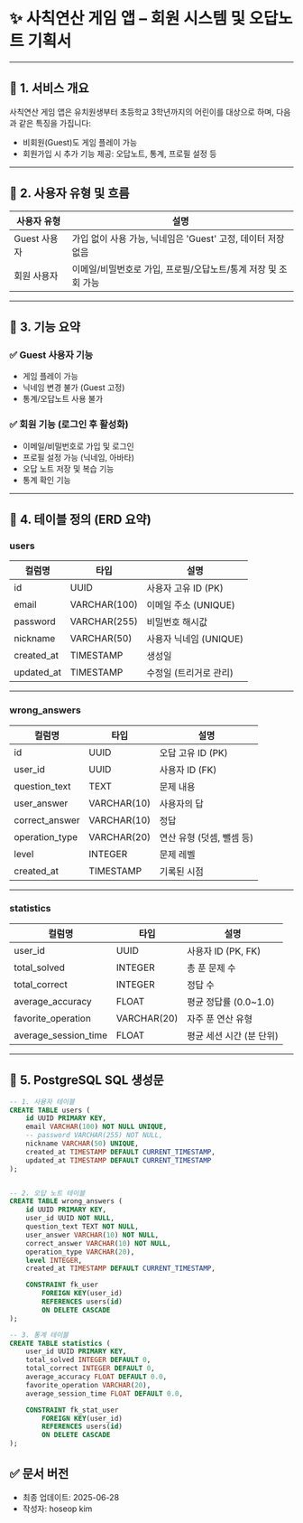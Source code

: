 # ✨ 사칙연산 게임 앱 – 회원 시스템 및 오답노트 기획서

---

## 📌 1. 서비스 개요

사칙연산 게임 앱은 유치원생부터 초등학교 3학년까지의 어린이를 대상으로 하며, 다음과 같은 특징을 가집니다:

- 비회원(Guest)도 게임 플레이 가능
- 회원가입 시 추가 기능 제공: 오답노트, 통계, 프로필 설정 등

---

## 👤 2. 사용자 유형 및 흐름

| 사용자 유형 | 설명 |
|-------------|------|
| Guest 사용자 | 가입 없이 사용 가능, 닉네임은 'Guest' 고정, 데이터 저장 없음 |
| 회원 사용자 | 이메일/비밀번호로 가입, 프로필/오답노트/통계 저장 및 조회 가능 |

---

## 🧩 3. 기능 요약

### ✅ Guest 사용자 기능
- 게임 플레이 가능
- 닉네임 변경 불가 (Guest 고정)
- 통계/오답노트 사용 불가

### ✅ 회원 기능 (로그인 후 활성화)
- 이메일/비밀번호로 가입 및 로그인
- 프로필 설정 가능 (닉네임, 아바타)
- 오답 노트 저장 및 복습 기능
- 통계 확인 기능

---

## 🧱 4. 테이블 정의 (ERD 요약)

### users
| 컬럼명 | 타입 | 설명 |
|--------|------|------|
| id | UUID | 사용자 고유 ID (PK) |
| email | VARCHAR(100) | 이메일 주소 (UNIQUE) |
| password | VARCHAR(255) | 비밀번호 해시값 |
| nickname | VARCHAR(50) | 사용자 닉네임 (UNIQUE) |
| created_at | TIMESTAMP | 생성일 |
| updated_at | TIMESTAMP | 수정일 (트리거로 관리) |

---

### wrong_answers
| 컬럼명 | 타입 | 설명 |
|--------|------|------|
| id | UUID | 오답 고유 ID (PK) |
| user_id | UUID | 사용자 ID (FK) |
| question_text | TEXT | 문제 내용 |
| user_answer | VARCHAR(10) | 사용자의 답 |
| correct_answer | VARCHAR(10) | 정답 |
| operation_type | VARCHAR(20) | 연산 유형 (덧셈, 뺄셈 등) |
| level | INTEGER | 문제 레벨 |
| created_at | TIMESTAMP | 기록된 시점 |

---

### statistics
| 컬럼명 | 타입 | 설명 |
|--------|------|------|
| user_id | UUID | 사용자 ID (PK, FK) |
| total_solved | INTEGER | 총 푼 문제 수 |
| total_correct | INTEGER | 정답 수 |
| average_accuracy | FLOAT | 평균 정답률 (0.0~1.0) |
| favorite_operation | VARCHAR(20) | 자주 푼 연산 유형 |
| average_session_time | FLOAT | 평균 세션 시간 (분 단위) |

---

## 🧾 5. PostgreSQL SQL 생성문

```sql
-- 1. 사용자 테이블
CREATE TABLE users (
    id UUID PRIMARY KEY,
    email VARCHAR(100) NOT NULL UNIQUE,
    -- password VARCHAR(255) NOT NULL,
    nickname VARCHAR(50) UNIQUE,
    created_at TIMESTAMP DEFAULT CURRENT_TIMESTAMP,
    updated_at TIMESTAMP DEFAULT CURRENT_TIMESTAMP
);


-- 2. 오답 노트 테이블
CREATE TABLE wrong_answers (
    id UUID PRIMARY KEY,
    user_id UUID NOT NULL,
    question_text TEXT NOT NULL,
    user_answer VARCHAR(10) NOT NULL,
    correct_answer VARCHAR(10) NOT NULL,
    operation_type VARCHAR(20),
    level INTEGER,
    created_at TIMESTAMP DEFAULT CURRENT_TIMESTAMP,

    CONSTRAINT fk_user
        FOREIGN KEY(user_id)
        REFERENCES users(id)
        ON DELETE CASCADE
);

-- 3. 통계 테이블
CREATE TABLE statistics (
    user_id UUID PRIMARY KEY,
    total_solved INTEGER DEFAULT 0,
    total_correct INTEGER DEFAULT 0,
    average_accuracy FLOAT DEFAULT 0.0,
    favorite_operation VARCHAR(20),
    average_session_time FLOAT DEFAULT 0.0,

    CONSTRAINT fk_stat_user
        FOREIGN KEY(user_id)
        REFERENCES users(id)
        ON DELETE CASCADE
);
```


## ✅ 문서 버전
- 최종 업데이트: 2025-06-28
- 작성자: hoseop kim